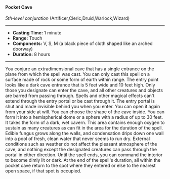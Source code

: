 #### Pocket Cave
*5th-level conjuration* (Artificer,Cleric,Druid,Warlock,Wizard)
___
- **Casting Time:** 1 minute
- **Range:** Touch
- **Components:** V, S, M (a black piece of cloth shaped like an arched doorway)
- **Duration:** 8 hours
---
You conjure an extradimensional cave that has a
single entrance on the plane from which the spell
was cast. You can only cast this spell on a surface
made of rock or some form of earth within range.
The entry point looks like a dark cave entrance that
is 5 feet wide and 10 feet high. Only those you
designate can enter the cave, and all other creatures
and objects are barred from passing through. Spells
and other magical effects can't extend through the
entry portal or be cast through it. The entry portal is
shut and made invisible behind you when you
enter. You can open it again from your side at will.
You can choose the shape of the cave inside. You
can form it into a hemispherical dome or a sphere
with a radius of up to 30 feet. It takes the form of a
dark, wet cavern. This area contains enough oxygen
to sustain as many creatures as can fit in the area
for the duration of the spell. Edible fungus grows
along the walls, and condensation drips down one
wall into a pool of fresh, clean water that never
seems to run dry. External conditions such as
weather do not affect the pleasant atmosphere of
the cave, and nothing except the designated
creatures can pass through the portal in either
direction. Until the spell ends, you can command
the interior to become dimly lit or dark.
At the end of the spell's duration, all within the
pocket cave return to the spot where they entered
or else to the nearest open space, if that spot is
occupied.
